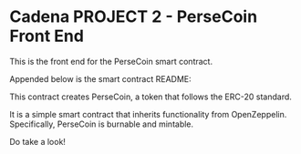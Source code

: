 # Cadena PROJECT 2 - PerseCoin Front End

This is the front end for the PerseCoin smart contract.

Appended below is the smart contract README:

This contract creates PerseCoin, a token that follows the ERC-20 standard.

It is a simple smart contract that inherits functionality from OpenZeppelin. Specifically, PerseCoin is burnable and mintable.

Do take a look!
